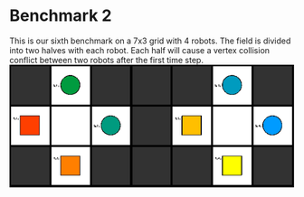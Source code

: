 # Benchmark 2

This is our sixth benchmark on a 7x3 grid with 4 robots. The field is divided into two halves with each robot. Each half will cause a vertex collision conflict between two robots after the first time step.
![Benchmark6](instance/x7_y3_n10_r4_s4_ps0_pr4_u4_o4_N006.png "Benchmark6")

